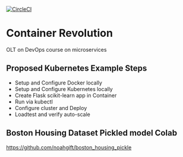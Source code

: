 [![CircleCI](https://circleci.com/gh/noahgift/container-revolution-devops-microservices.svg?style=svg)](https://circleci.com/gh/noahgift/container-revolution-devops-microservices)

# Container Revolution

OLT on  DevOps course on microservices

## Proposed Kubernetes Example Steps

* Setup and Configure Docker locally
* Setup and Configure Kubernetes locally
* Create Flask scikit-learn app in Container
* Run via kubectl
* Configure cluster and Deploy
* Loadtest and verify auto-scale

## Boston Housing Dataset Pickled model Colab

https://github.com/noahgift/boston_housing_pickle
